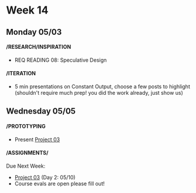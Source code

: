 # Week 14
## Monday 05/03 

#### /RESEARCH/INSPIRATION

* REQ READING 08: Speculative Design

#### /ITERATION

* 5 min presentations on Constant Output, choose a few posts to highlight (shouldn't require much prep! you did the work already, just show us)


## Wednesday 05/05

#### /PROTOTYPING

* Present [Project 03](Project3_Seatbelts.md)


#### /ASSIGNMENTS/

Due Next Week:
 
* [Project 03](Project3_Seatbelts.md) (Day 2: 05/10)
* Course evals are open please fill out! 
